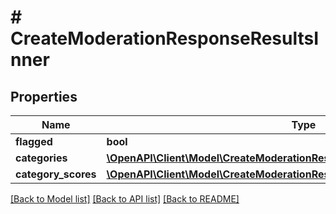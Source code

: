 # # CreateModerationResponseResultsInner

## Properties

Name | Type | Description | Notes
------------ | ------------- | ------------- | -------------
**flagged** | **bool** |  |
**categories** | [**\OpenAPI\Client\Model\CreateModerationResponseResultsInnerCategories**](CreateModerationResponseResultsInnerCategories.md) |  |
**category_scores** | [**\OpenAPI\Client\Model\CreateModerationResponseResultsInnerCategoryScores**](CreateModerationResponseResultsInnerCategoryScores.md) |  |

[[Back to Model list]](../../README.md#models) [[Back to API list]](../../README.md#endpoints) [[Back to README]](../../README.md)
